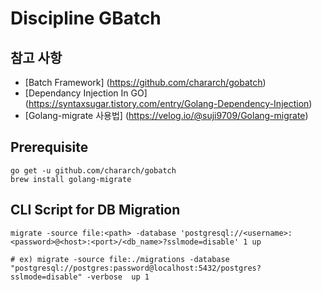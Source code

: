# Discipline GBatch

## 참고 사항
- [Batch Framework] (https://github.com/chararch/gobatch)
- [Dependancy Injection In GO] (https://syntaxsugar.tistory.com/entry/Golang-Dependency-Injection)
- [Golang-migrate 사용법] (https://velog.io/@suji9709/Golang-migrate)
## Prerequisite

```
go get -u github.com/chararch/gobatch
brew install golang-migrate
```

## CLI Script for DB Migration

```
migrate -source file:<path> -database 'postgresql://<username>:<password>@<host>:<port>/<db_name>?sslmode=disable' 1 up

# ex) migrate -source file:./migrations -database "postgresql://postgres:password@localhost:5432/postgres?sslmode=disable" -verbose  up 1
```